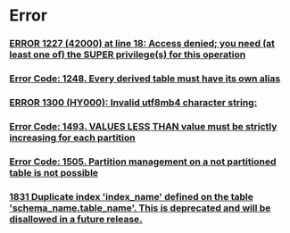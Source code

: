 Error
===

### [ERROR 1227 (42000) at line 18: Access denied; you need (at least one of) the SUPER privilege(s) for this operation](./Error/1227.md)
### [Error Code: 1248. Every derived table must have its own alias](./Error/1248.md)
### [ERROR 1300 (HY000): Invalid utf8mb4 character string:](./Error/1300.md)
### [Error Code: 1493. VALUES LESS THAN value must be strictly increasing for each partition](./Error/1493.md)
### [Error Code: 1505. Partition management on a not partitioned table is not possible](./Error/1505.md)
### [1831 Duplicate index 'index_name' defined on the table 'schema_name.table_name'. This is deprecated and will be disallowed in a future release.](./Error/1831.md)
